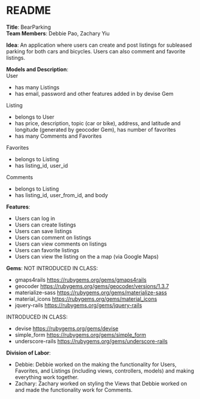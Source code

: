 # README

**Title**: BearParking  
**Team Members**: Debbie Pao, Zachary Yiu  

**Idea**: An application where users can create and post listings for subleased parking for both cars and bicycles. Users can also comment and favorite listings. 

**Models and Description**:  
User  
* has many Listings
* has email, password and other features added in by devise Gem

Listing  
* belongs to User
* has price, description, topic (car or bike), address, and latitude and longitude (generated by geocoder Gem), has number of favorites
* has many Comments and Favorites

Favorites
* belongs to Listing
* has listing_id, user_id

Comments
* belongs to Listing
* has listing_id, user_from_id, and body

**Features**:
* Users can log in
* Users can create listings
* Users can save listings
* Users can comment on listings
* Users can view comments on listings
* Users can favorite listings
* Users can view the listing on the a map (via Google Maps)

**Gems**:
NOT INTRODUCED IN CLASS: 
* gmaps4rails https://rubygems.org/gems/gmaps4rails
* geocoder https://rubygems.org/gems/geocoder/versions/1.3.7
* materialize-sass https://rubygems.org/gems/materialize-sass
* material_icons https://rubygems.org/gems/material_icons
* jquery-rails https://rubygems.org/gems/jquery-rails

INTRODUCED IN CLASS: 
* devise https://rubygems.org/gems/devise
* simple_form https://rubygems.org/gems/simple_form
* underscore-rails https://rubygems.org/gems/underscore-rails

**Division of Labor**:
* Debbie: Debbie worked on the making the functionality for Users, Favorites, and Listings (including views, controllers, models) and making everything work together.
* Zachary: Zachary worked on styling the Views that Debbie worked on and made the functionality work for Comments. 
